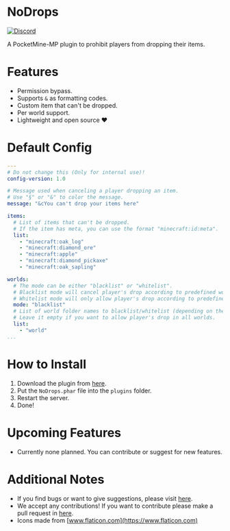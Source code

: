 # NoDrops

[![Discord](https://img.shields.io/discord/830063409000087612?color=7389D8&label=discord)](https://discord.com/invite/EggNF9hvGv)

A PocketMine-MP plugin to prohibit players from dropping their items.

# Features

- Permission bypass.
- Supports `&` as formatting codes.
- Custom item that can't be dropped.
- Per world support.
- Lightweight and open source ❤️

# Default Config
```yaml
---
# Do not change this (Only for internal use)!
config-version: 1.0

# Message used when canceling a player dropping an item.
# Use "§" or "&" to color the message.
message: "&cYou can't drop your items here"

items:
  # List of items that can't be dropped.
  # If the item has meta, you can use the format "minecraft:id:meta".
  list:
    - "minecraft:oak_log"
    - "minecraft:diamond_ore"
    - "minecraft:apple"
    - "minecraft:diamond_pickaxe"
    - "minecraft:oak_sapling"

worlds:
  # The mode can be either "blacklist" or "whitelist".
  # Blacklist mode will cancel player's drop according to predefined world folder names and will not cancel player's drop in all worlds.
  # Whitelist mode will only allow player's drop according to predefined world folder names and will cancel player's drop in all worlds.
  mode: "blacklist"
  # List of world folder names to blacklist/whitelist (depending on the mode set above).
  # Leave it empty if you want to allow player's drop in all worlds.
  list:
    - "world"
...

```

# How to Install

1. Download the plugin from [here](https://poggit.pmmp.io/ci/AIPTU/NoDrops/NoDrops).
2. Put the `NoDrops.phar` file into the `plugins` folder.
3. Restart the server.
4. Done!

# Upcoming Features

- Currently none planned. You can contribute or suggest for new features.

# Additional Notes

- If you find bugs or want to give suggestions, please visit [here](https://github.com/AIPTU/NoDrops/issues).
- We accept any contributions! If you want to contribute please make a pull request in [here](https://github.com/AIPTU/NoDrops/pulls).
- Icons made from [www.flaticon.com](https://www.flaticon.com)
